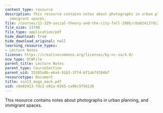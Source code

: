```yaml
---
content_type: resource
description: This resource contains notes about photographs in urban planning, and
  immigrant spaces.
file: /courses/11-329-social-theory-and-the-city-fall-2005/c0a024137dc2e01a0265ca96c5f56136_ssn13_moga_mack.pdf
file_size: 13740
file_type: application/pdf
hide_download: true
hide_download_original: null
learning_resource_types:
- Lecture Notes
license: https://creativecommons.org/licenses/by-nc-sa/4.0/
ocw_type: OCWFile
parent_title: Lecture Notes
parent_type: CourseSection
parent_uid: 25585a0b-e6a4-91b3-37f4-6f1ab74304bf
resourcetype: Document
title: ssn13_moga_mack.pdf
uid: c0a02413-7dc2-e01a-0265-ca96c5f56136
---
```

This resource contains notes about photographs in urban planning, and immigrant spaces.